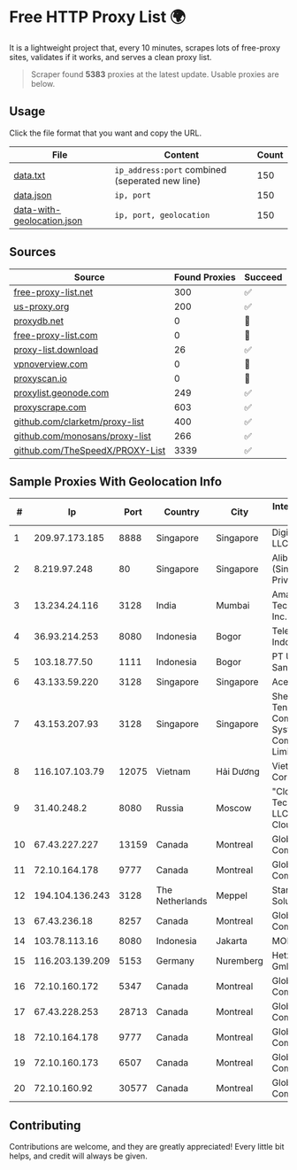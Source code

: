 
# Free HTTP Proxy List 🌍

It is a lightweight project that, every 10 minutes, scrapes lots of free-proxy sites, validates if it works, and serves a clean proxy list.


> Scraper found **5383** proxies at the latest update. Usable proxies are below.

## Usage

Click the file format that you want and copy the URL.


|File|Content|Count|
|----|-------|-----|
|[data.txt](https://raw.githubusercontent.com/themiralay/Proxy-List-World/master/data.txt)|`ip_address:port` combined (seperated new line)|150|
|[data.json](https://raw.githubusercontent.com/themiralay/Proxy-List-World/master/data.json)|`ip, port`|150|
|[data-with-geolocation.json](https://raw.githubusercontent.com/themiralay/Proxy-List-World/master/data-with-geolocation.json)|`ip, port, geolocation`|150|

## Sources

|Source|Found Proxies|Succeed|
|------|-------------|-------|
|[free-proxy-list.net](https://free-proxy-list.net)|300|✅|
|[us-proxy.org](https://www.us-proxy.org)|200|✅|
|[proxydb.net](http://proxydb.net)|0|🚫|
|[free-proxy-list.com](https://free-proxy-list.com/?page=&port=&type%5B%5D=http&type%5B%5D=https&up_time=0&search=Search)|0|🚫|
|[proxy-list.download](https://www.proxy-list.download/HTTP)|26|✅|
|[vpnoverview.com](https://vpnoverview.com/privacy/anonymous-browsing/free-proxy-servers)|0|🚫|
|[proxyscan.io](https://www.proxyscan.io)|0|🚫|
|[proxylist.geonode.com](https://proxylist.geonode.com/api/proxy-list?limit=300&page=1&sort_by=lastChecked&sort_type=desc&protocols=http,https)|249|✅|
|[proxyscrape.com](https://api.proxyscrape.com/v2/?request=displayproxies&protocol=http&timeout=10000&country=all&ssl=all&anonymity=all)|603|✅|
|[github.com/clarketm/proxy-list](https://raw.githubusercontent.com/clarketm/proxy-list/master/proxy-list-raw.txt)|400|✅|
|[github.com/monosans/proxy-list](https://raw.githubusercontent.com/monosans/proxy-list/main/proxies/http.txt)|266|✅|
|[github.com/TheSpeedX/PROXY-List](https://raw.githubusercontent.com/TheSpeedX/PROXY-List/master/http.txt)|3339|✅|


## Sample Proxies With Geolocation Info

|#|Ip|Port|Country|City|Internet Service Provider|
|-|--|----|-------|----|-------------------------|
|1|209.97.173.185|8888|Singapore|Singapore|DigitalOcean, LLC|
|2|8.219.97.248|80|Singapore|Singapore|Alibaba Cloud (Singapore) Private Limited|
|3|13.234.24.116|3128|India|Mumbai|Amazon Technologies Inc.|
|4|36.93.214.253|8080|Indonesia|Bogor|Telekomunikasi Indonesia|
|5|103.18.77.50|1111|Indonesia|Bogor|PT Usaha Adi Sanggoro|
|6|43.133.59.220|3128|Singapore|Singapore|Aceville Pte.ltd|
|7|43.153.207.93|3128|Singapore|Singapore|Shenzhen Tencent Computer Systems Company Limited|
|8|116.107.103.79|12075|Vietnam|Hải Dương|Viettel Corporation|
|9|31.40.248.2|8080|Russia|Moscow|"Cloud Technologies" LLC trading as Cloud.ru|
|10|67.43.227.227|13159|Canada|Montreal|GloboTech Communications|
|11|72.10.164.178|9777|Canada|Montreal|GloboTech Communications|
|12|194.104.136.243|3128|The Netherlands|Meppel|Stark Industries Solutions LTD|
|13|67.43.236.18|8257|Canada|Montreal|GloboTech Communications|
|14|103.78.113.16|8080|Indonesia|Jakarta|MORATELINDO|
|15|116.203.139.209|5153|Germany|Nuremberg|Hetzner Online GmbH|
|16|72.10.160.172|5347|Canada|Montreal|GloboTech Communications|
|17|67.43.228.253|28713|Canada|Montreal|GloboTech Communications|
|18|72.10.164.178|9777|Canada|Montreal|GloboTech Communications|
|19|72.10.160.173|6507|Canada|Montreal|GloboTech Communications|
|20|72.10.160.92|30577|Canada|Montreal|GloboTech Communications|



## Contributing

Contributions are welcome, and they are greatly appreciated! Every
little bit helps, and credit will always be given.

